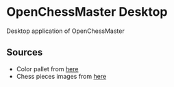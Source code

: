 # OpenChessMaster Desktop

Desktop application of OpenChessMaster

## Sources

- Color pallet from [here](https://colorswall.com/palette/generate/o/43946)
- Chess pieces images from [here](https://iconduck.com/free-icons/chess-one)
